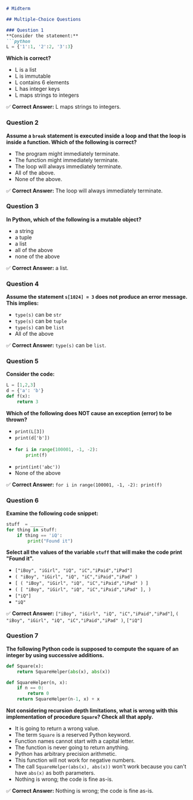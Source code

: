 ```markdown
# Midterm 

## Multiple-Choice Questions

### Question 1
**Consider the statement:**
```python
L = {'1':1, '2':2, '3':3}
```
**Which is correct?**
- L is a list
- L is immutable
- L contains 6 elements
- L has integer keys
- L maps strings to integers 

✅ **Correct Answer:** L maps strings to integers.

### Question 2
**Assume a `break` statement is executed inside a loop and that the loop is inside a function. Which of the following is correct?**
- The program might immediately terminate.
- The function might immediately terminate.
- The loop will always immediately terminate. 
- All of the above.
- None of the above.

✅ **Correct Answer:** The loop will always immediately terminate.

### Question 3
**In Python, which of the following is a mutable object?**
- a string
- a tuple
- a list 
- all of the above
- none of the above

✅ **Correct Answer:** a list.

### Question 4
**Assume the statement `s[1024] = 3` does not produce an error message. This implies:**
- `type(s)` can be `str`
- `type(s)` can be `tuple`
- `type(s)` can be `list` 
- All of the above

✅ **Correct Answer:** `type(s)` can be `list`.

### Question 5
**Consider the code:**
```python
L = [1,2,3]
d = {'a': 'b'}
def f(x):
    return 3
```
**Which of the following does NOT cause an exception (error) to be thrown?**
- `print(L[3])`
- `print(d['b'])`
- ```python
  for i in range(100001, -1, -2): 
      print(f)
  ```
- `print(int('abc'))`
- None of the above

✅ **Correct Answer:** `for i in range(100001, -1, -2): print(f)`

### Question 6
**Examine the following code snippet:**
```python
stuff  = _____
for thing in stuff:
    if thing == 'iQ':
        print("Found it")
```
**Select all the values of the variable `stuff` that will make the code print "Found it".**
- `["iBoy", "iGirl", "iQ", "iC","iPaid","iPad"]` 
- `( "iBoy", "iGirl", "iQ", "iC","iPaid","iPad" )` 
- `[ ( "iBoy", "iGirl", "iQ", "iC","iPaid","iPad" ) ]`
- `( [ "iBoy", "iGirl", "iQ", "iC","iPaid","iPad" ], )`
- `["iQ"]` 
- `"iQ"`

✅ **Correct Answer:** `["iBoy", "iGirl", "iQ", "iC","iPaid","iPad"]`, `( "iBoy", "iGirl", "iQ", "iC","iPaid","iPad" )`, `["iQ"]`

### Question 7
**The following Python code is supposed to compute the square of an integer by using successive additions.**
```python
def Square(x):
    return SquareHelper(abs(x), abs(x))

def SquareHelper(n, x):
    if n == 0:
        return 0
    return SquareHelper(n-1, x) + x
```
**Not considering recursion depth limitations, what is wrong with this implementation of procedure `Square`? Check all that apply.**

- It is going to return a wrong value.
- The term `Square` is a reserved Python keyword.
- Function names cannot start with a capital letter.
- The function is never going to return anything.
- Python has arbitrary precision arithmetic.
- This function will not work for negative numbers.
- The call `SquareHelper(abs(x), abs(x))` won't work because you can't have `abs(x)` as both parameters.
- Nothing is wrong; the code is fine as-is. 

✅ **Correct Answer:** Nothing is wrong; the code is fine as-is.
